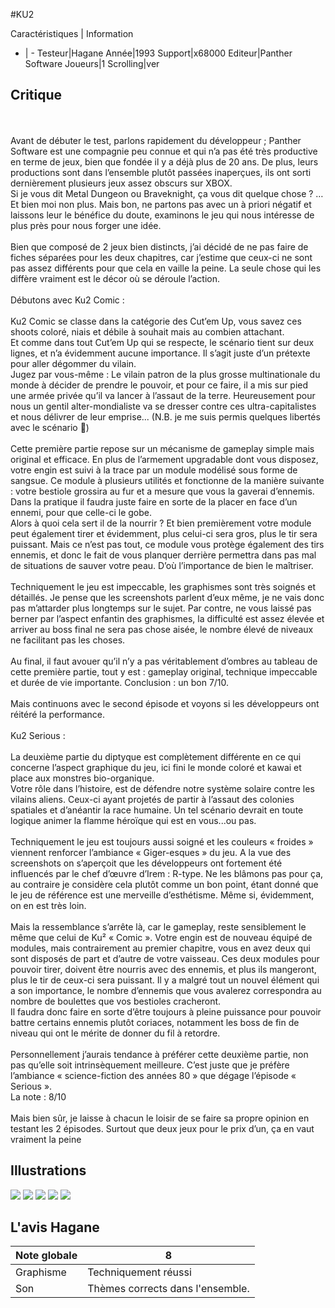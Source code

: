 #KU2

Caractéristiques | Information
- | -
Testeur|Hagane
Année|1993
Support|x68000
Editeur|Panther Software
Joueurs|1
Scrolling|ver

## Critique
<br/><br/>Avant de débuter le test, parlons rapidement du développeur ; Panther Software est une compagnie peu connue et qui n’a pas été très productive en terme de jeux, bien que fondée il y a déjà plus de 20 ans. De plus, leurs productions sont dans l’ensemble plutôt passées inaperçues, ils ont sorti dernièrement plusieurs jeux assez obscurs sur XBOX. <br/>Si je vous dit Metal Dungeon ou Braveknight, ça vous dit quelque chose ? …Et bien moi non plus. Mais bon, ne partons pas avec un à priori négatif et laissons leur le bénéfice du doute,  examinons le jeu qui nous intéresse de plus près pour nous forger une idée.<br/><br/>Bien que composé de 2 jeux bien distincts, j’ai décidé de ne pas faire de fiches séparées pour les deux chapitres, car j’estime que ceux-ci ne sont pas assez différents pour que cela en vaille la peine. La seule chose qui les diffère vraiment est le décor où se déroule l’action. <br/><br/>Débutons avec Ku2 Comic : <br/><br/>Ku2 Comic se classe dans la catégorie des Cut’em Up, vous savez ces shoots coloré, niais et débile à souhait mais au combien attachant. <br/>Et comme dans tout Cut’em Up qui se respecte, le scénario tient sur deux lignes, et n’a évidemment aucune importance. Il s’agit juste d’un prétexte pour aller dégommer du vilain.<br/>Jugez par vous-même : Le vilain patron de la plus grosse multinationale du monde à décider de prendre le pouvoir, et pour ce faire, il a mis sur pied une armée privée qu’il va lancer à l’assaut de la terre. Heureusement pour nous un gentil alter-mondialiste va se dresser contre ces ultra-capitalistes et nous délivrer de leur emprise... (N.B. je me suis permis quelques libertés avec le scénario &#61514;)<br/><br/>Cette première partie repose sur un mécanisme de gameplay simple mais original et efficace. En plus de l’armement upgradable dont vous disposez, votre engin est suivi à la trace par un module modélisé sous forme de sangsue. Ce module à plusieurs utilités et fonctionne de la manière suivante : votre bestiole grossira au fur et a mesure que vous la gaverai d’ennemis. Dans la pratique il faudra juste faire en sorte de la placer en face d’un ennemi, pour que celle-ci le gobe.<br/>Alors à quoi cela sert il de la nourrir ? Et bien premièrement votre module peut également tirer et évidemment, plus celui-ci sera gros, plus le tir sera puissant. Mais ce n’est pas tout, ce module vous protège également des tirs ennemis, et donc le fait de vous planquer derrière permettra dans pas mal de situations de sauver votre peau. D’où l’importance de bien le maîtriser.<br/><br/>Techniquement le jeu est impeccable, les graphismes sont très soignés et détaillés. Je pense que les screenshots parlent d’eux même, je ne vais donc pas m’attarder plus longtemps sur le sujet. Par contre, ne vous laissé pas berner par l’aspect enfantin des graphismes, la difficulté est assez élevée et arriver au boss final ne sera pas chose aisée, le nombre élevé de niveaux ne facilitant pas les choses.<br/><br/>Au final, il faut avouer qu’il n’y a pas véritablement d’ombres au tableau de cette première partie, tout y est : gameplay original, technique impeccable et durée de vie importante. Conclusion : un bon 7/10.<br/><br/>Mais continuons avec le second épisode et voyons si les développeurs ont réitéré la performance.  <br/><br/>Ku2 Serious : <br/><br/>La deuxième partie du diptyque est complètement différente en ce qui concerne l’aspect graphique du jeu, ici fini le monde coloré et kawai et place aux monstres bio-organique.<br/>Votre rôle dans l’histoire, est de défendre notre système solaire contre les vilains aliens. Ceux-ci ayant projetés de partir à l’assaut des colonies spatiales et d’anéantir la race humaine. Un tel scénario devrait en toute logique animer la flamme héroïque qui est en vous...ou pas.<br/><br/>Techniquement le jeu est toujours aussi soigné et les couleurs « froides » viennent renforcer l’ambiance « Giger-esques » du jeu. A la vue des screenshots on s’aperçoit que les développeurs ont fortement été influencés par le chef d’œuvre d’Irem : R-type. Ne les blâmons pas pour ça, au contraire je considère cela plutôt comme un bon point, étant donné que le jeu de référence est une merveille d’esthétisme. Même si, évidemment, on en est très loin. <br/><br/>Mais la ressemblance s’arrête là, car le gameplay, reste sensiblement le même que celui de Ku² « Comic ». Votre engin est de nouveau équipé de modules, mais contrairement au premier chapitre, vous en avez deux qui sont disposés de part et d’autre de votre vaisseau. Ces deux modules pour pouvoir tirer, doivent être nourris avec des ennemis, et plus ils mangeront, plus le tir de ceux-ci sera puissant. Il y a malgré tout un nouvel élément qui a son importance, le nombre d’ennemis que vous avalerez correspondra au nombre de boulettes que vos bestioles cracheront. <br/>Il faudra donc faire en sorte d’être toujours à pleine puissance pour pouvoir battre certains ennemis plutôt coriaces, notamment les boss de fin de niveau qui ont le mérite de donner du fil à retordre.<br/><br/>Personnellement j’aurais tendance à préférer cette deuxième partie, non pas qu’elle soit intrinsèquement meilleure. C’est juste que je préfère l’ambiance « science-fiction des années 80 » que dégage l’épisode « Serious ». <br/>La note : 8/10<br/><br/>Mais bien sûr, je laisse à chacun le loisir de se faire sa propre opinion en testant les 2 épisodes. Surtout que deux jeux pour le prix d’un, ça en vaut vraiment la peine<br/>

## Illustrations
![](http://www.shmup.com/images/thumbs/img_fiche_1_922.PNG)
![](http://www.shmup.com/images/thumbs/img_fiche_2_922.PNG)
![](http://www.shmup.com/images/thumbs/img_fiche_3_922.PNG)
![](http://www.shmup.com/images/thumbs/img_fiche_4_922.PNG)
![](http://www.shmup.com/images/thumbs/img_fiche_5_922.PNG)

## L'avis Hagane
Note globale|8
-|-
Graphisme|Techniquement réussi
Son|Thèmes corrects dans l'ensemble.
